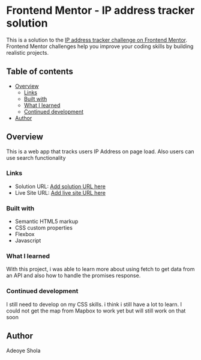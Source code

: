 # Frontend Mentor - IP address tracker solution

This is a solution to the [IP address tracker challenge on Frontend Mentor](https://www.frontendmentor.io/challenges/ip-address-tracker-I8-0yYAH0). Frontend Mentor challenges help you improve your coding skills by building realistic projects.

## Table of contents

- [Overview](#overview)
  - [Links](#links)
  - [Built with](#built-with)
  - [What I learned](#what-i-learned)
  - [Continued development](#continued-development)
- [Author](#author)

## Overview

This is a web app that tracks users IP Address on page load. Also users can use search functionality

### Links

- Solution URL: [Add solution URL here](https://your-solution-url.com)
- Live Site URL: [Add live site URL here](https://your-live-site-url.com)

### Built with

- Semantic HTML5 markup
- CSS custom properties
- Flexbox
- Javascript

### What I learned

With this project, i was able to learn more about using fetch to get data from an API and also how to handle the promises response.

### Continued development

I still need to develop on my CSS skills. i think i still have a lot to learn. I could not get the map from Mapbox to work yet but will still work on that soon

## Author

Adeoye Shola
